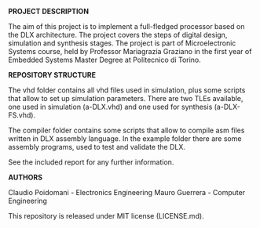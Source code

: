 **PROJECT DESCRIPTION**

The aim of this project is to implement a full-fledged processor based on the DLX architecture. The project covers the steps of digital design, simulation and synthesis stages.
The project is part of Microelectronic Systems course, held by Professor Mariagrazia Graziano in the first year of Embedded Systems Master Degree at Politecnico di Torino.

**REPOSITORY STRUCTURE**

The vhd folder contains all vhd files used in simulation, plus some scripts that allow to set up simulation parameters.
There are two TLEs available, one used in simulation (a-DLX.vhd) and one used for synthesis (a-DLX-FS.vhd).

The compiler folder contains some scripts that allow to compile asm files written in DLX assembly language.
In the example folder there are some assembly programs, used to test and validate the DLX.

See the included report for any further information.

**AUTHORS**

Claudio Poidomani - Electronics Engineering
Mauro Guerrera - Computer Engineering

This repository is released under MIT license (LICENSE.md).
